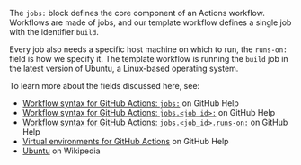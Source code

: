 The `jobs:` block defines the core component of an Actions workflow. Workflows are made of jobs, and our template workflow defines a single job with the identifier `build`. 

Every job also needs a specific host machine on which to run, the `runs-on:` field is how we specify it. The template workflow is running the `build` job in the latest version of Ubuntu, a Linux-based operating system. 

To learn more about the fields discussed here, see:
- [Workflow syntax for GitHub Actions: `jobs:`](https://help.github.com/en/articles/workflow-syntax-for-github-actions#jobs) on GitHub Help 
- [Workflow syntax for GitHub Actions: `jobs.<job_id>:`](https://help.github.com/en/articles/workflow-syntax-for-github-actions#jobsjob_id) on GitHub Help 
- [Workflow syntax for GitHub Actions: `jobs.<job_id>.runs-on:`](https://help.github.com/en/articles/workflow-syntax-for-github-actions#jobsjob_idruns-on) on GitHub Help 
- [Virtual environments for GitHub Actions](https://help.github.com/en/articles/virtual-environments-for-github-actions) on GitHub Help
- [Ubuntu](https://en.wikipedia.org/wiki/Ubuntu) on Wikipedia